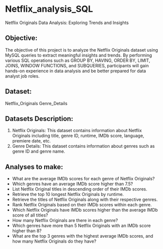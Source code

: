 # Netflix_analysis_SQL

Netflix Originals Data Analysis: Exploring Trends and Insights


## Objective:
The objective of this project is to analyze the Netflix Originals dataset using MySQL queries to extract meaningful insights and trends. By performing various SQL operations such as GROUP BY, HAVING, ORDER BY, LIMIT, JOINS, WINDOW FUNCTIONS, and SUBQUERIES, participants will gain hands-on experience in data analysis and be better prepared for data analyst job roles.

## Dataset:	
Netflix_Originals Genre_Details


## Datasets Description:
1.	Netflix Originals: This dataset contains information about Netflix Originals including title, genre ID, runtime, IMDb score, language, premiere date, etc.
2.	Genre Details: This dataset contains information about genres such as genre ID and genre name.


## Analyses to make:
*	What are the average IMDb scores for each genre of Netflix Originals?
*	Which genres have an average IMDb score higher than 7.5?
*	List Netflix Original titles in descending order of their IMDb scores.
*	Retrieve the top 10 longest Netflix Originals by runtime.
*	Retrieve the titles of Netflix Originals along with their respective genres.
*	Rank Netflix Originals based on their IMDb scores within each genre.
*	Which Netflix Originals have IMDb scores higher than the average IMDb score of all titles?
*	How many Netflix Originals are there in each genre?
*	Which genres have more than 5 Netflix Originals with an IMDb score higher than 8?
*	What are the top 3 genres with the highest average IMDb scores, and how many Netflix Originals do they have?
